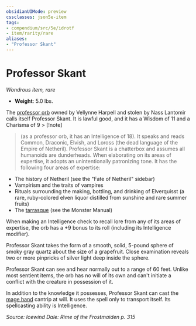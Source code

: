 ```yaml
---
obsidianUIMode: preview
cssclasses: json5e-item
tags:
- compendium/src/5e/idrotf
- item/rarity/rare
aliases: 
- "Professor Skant"
---
```

# Professor Skant
*Wondrous item, rare*  

- **Weight**: 5.0 lbs.

The [professor orb](2-Mechanics/CLI/items/professor-orb-wdmm.md) owned by Vellynne Harpell and stolen by Nass Lantomir calls itself Professor Skant. It is lawful good, and it has a Wisdom of 11 and a Charisma of 9 > [!note]
> (as a professor orb, it has an Intelligence of 18). It speaks and reads Common, Draconic, Elvish, and Loross (the dead language of the Empire of Netheril). Professor Skant is a chatterbox and assumes all humanoids are dunderheads. When elaborating on its areas of expertise, it adopts an unintentionally patronizing tone. It has the following four areas of expertise:

- The history of Netheril (see the "Fate of Netheril" sidebar)  
- Vampirism and the traits of vampires  
- Rituals surrounding the making, bottling, and drinking of Elverquisst (a rare, ruby-colored elven liquor distilled from sunshine and rare summer fruits)  
- The [tarrasque](2-Mechanics/CLI/bestiary/monstrosity/tarrasque.md) (see the Monster Manual)  

When making an Intelligence check to recall lore from any of its areas of expertise, the orb has a +9 bonus to its roll (including its Intelligence modifier).

Professor Skant takes the form of a smooth, solid, 5-pound sphere of smoky gray quartz about the size of a grapefruit. Close examination reveals two or more pinpricks of silver light deep inside the sphere.

Professor Skant can see and hear normally out to a range of 60 feet. Unlike most sentient items, the orb has no will of its own and can't initiate a conflict with the creature in possession of it.

In addition to the knowledge it possesses, Professor Skant can cast the [mage hand](2-Mechanics/CLI/spells/mage-hand.md) cantrip at will. It uses the spell only to transport itself. Its spellcasting ability is Intelligence.

*Source: Icewind Dale: Rime of the Frostmaiden p. 315*